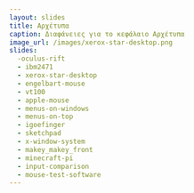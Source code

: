 ```yaml
---
layout: slides
title: Αρχέτυπα
caption: Διαφάνειες για το κεφάλαιο Αρχέτυπα
image_url: /images/xerox-star-desktop.png
slides:
  -oculus-rift
  - ibm2471
  - xerox-star-desktop
  - engelbart-mouse
  - vt100
  - apple-mouse
  - menus-on-windows
  - menus-on-top
  - igoefinger
  - sketchpad
  - x-window-system
  - makey_makey_front
  - minecraft-pi
  - input-comparison
  - mouse-test-software
---
```

